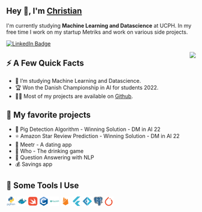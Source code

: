 <h2>Hey 👋, I'm <a href="https://www.linkedin.com/in/christian-mølholt-j-4406b812a/">Christian</a></h2>
<p>I'm currently studying <strong>Machine Learning and Datascience</strong> at UCPH. In my free time I work on my startup Metriks and work on various side projects.</p>
<p> <a href="https://www.linkedin.com/in/christian-mølholt-j-4406b812a/"><img src="https://img.shields.io/badge/-@serbis-0077B5?style=flat-square&amp;labelColor=0077B5&amp;logo=LinkedIn&amp" alt="LinkedIn Badge"></a></p>
<img align="right" src="https://media1.giphy.com/media/13HgwGsXF0aiGY/giphy.gif" />
<h2>⚡️ A Few Quick Facts</h2>
<ul>
<li>🤖 I’m studying Machine Learning and Datascience.</li>
<li>🏆 Won the Danish Championship in AI for students 2022.</li>
<li>👨‍💻 Most of my projects are available on <a href="https://github.com/christianjensen2903">Github</a>.</li>
</ul>
<h2>🤩 My favorite projects</h2>
<ul>
<li>🐷 Pig Detection Algorithm - Winning Solution - DM in AI 22</li>
<li>⭐️ Amazon Star Review Prediction - Winning Solution - DM in AI 22</li>
<li>💜 Meetr - A dating app</li>
<li>🍻 Who - The drinking game</li>
<li>💬 Question Answering with NLP</li>
<li>💰 Savings app</li>
</ul>
<h2>🚀 Some Tools I Use</h2>
<p align="left">
<img src="https://raw.githubusercontent.com/devicons/devicon/master/icons/python/python-original-wordmark.svg" alt="python" width="25" height="25" />
<img src="https://raw.githubusercontent.com/devicons/devicon/master/icons/docker/docker-original.svg" alt="Docker" width="25" height="25" />
<img src="https://github.com/devicons/devicon/blob/master/icons/swift/swift-original.svg" alt="Swift" width="25" height="25" />
<img src="https://github.com/devicons/devicon/blob/master/icons/c/c-original.svg" alt="C" width="25" height="25" />
<img src="https://github.com/devicons/devicon/blob/master/icons/fastapi/fastapi-original-wordmark.svg" alt="FastAPI" width="25" height="25" />
<img src="https://github.com/devicons/devicon/blob/master/icons/firebase/firebase-plain.svg" alt="Firebase" width="25" height="25" />
<img src="https://github.com/devicons/devicon/blob/master/icons/flutter/flutter-plain.svg" alt="Flutter" width="25" height="25" />
<img src="https://github.com/devicons/devicon/blob/master/icons/fsharp/fsharp-original.svg" alt="F#" width="25" height="25" />
<img src="https://github.com/devicons/devicon/blob/master/icons/postgresql/postgresql-original.svg" alt="PostgresSQL" width="25" height="25" />
<img src="https://github.com/devicons/devicon/blob/master/icons/pytorch/pytorch-original.svg" alt="Pytorch" width="25" height="25" />
</p>
